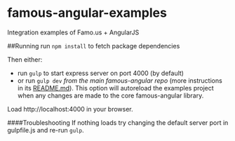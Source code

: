 famous-angular-examples
=======================

Integration examples of Famo.us + AngularJS

##Running
run `npm install` to fetch package dependencies

Then either:
* run `gulp` to start express server on port 4000 (by default)
* or run `gulp dev` *from the main famous-angular repo* (more instructions in its [README.md](https://github.com/Famous/famous-angular/blob/master/README.md)).  This option will autoreload the examples project when any changes are made to the core famous-angular library.

Load http://localhost:4000 in your browser.

####Troubleshooting
If nothing loads try changing the default server port in gulpfile.js and re-run `gulp`.
